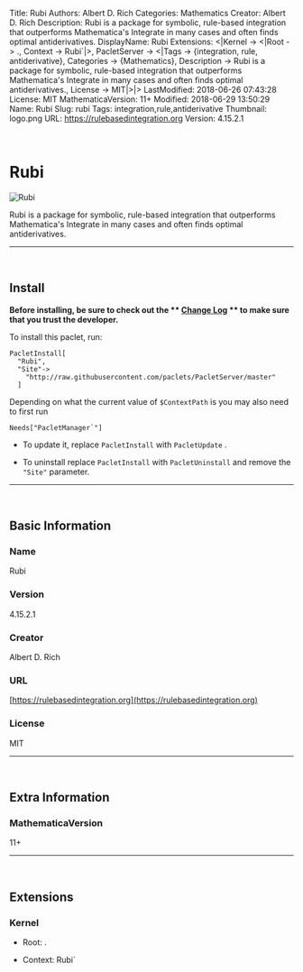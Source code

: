 Title: Rubi
Authors: Albert D. Rich
Categories: Mathematics
Creator: Albert D. Rich
Description: Rubi is a package for symbolic, rule-based integration that outperforms Mathematica's Integrate in many cases and often finds optimal antiderivatives.
DisplayName: Rubi
Extensions: <|Kernel -> <|Root -> ., Context -> Rubi`|>, PacletServer -> <|Tags -> {integration, rule, antiderivative}, Categories -> {Mathematics}, Description -> Rubi is a package for symbolic, rule-based integration that outperforms Mathematica's Integrate in many cases and often finds optimal antiderivatives., License -> MIT|>|>
LastModified: 2018-06-26 07:43:28
License: MIT
MathematicaVersion: 11+
Modified: 2018-06-29 13:50:29
Name: Rubi
Slug: rubi
Tags: integration,rule,antiderivative
Thumbnail: logo.png
URL: https://rulebasedintegration.org
Version: 4.15.2.1

<a id="rubi" style="width:0;height:0;margin:0;padding:0;">&zwnj;</a>

# Rubi

![Rubi]({filename}/img/Rubi/logo.png)

Rubi is a package for symbolic, rule-based integration that outperforms Mathematica's Integrate in many cases and often finds optimal antiderivatives.

---

<a id="install" style="width:0;height:0;margin:0;padding:0;">&zwnj;</a>

## Install

**Before installing, be sure to check out the ** **[Change Log](https://paclets.github.io/PacletServer/pages/log.html)** ** to make sure that you trust the developer.**

To install this paclet, run:

    PacletInstall[
      "Rubi",
      "Site"->
        "http://raw.githubusercontent.com/paclets/PacletServer/master"
      ]

Depending on what the current value of  ```$ContextPath```  is you may also need to first run

    Needs["PacletManager`"]

* To update it, replace  ```PacletInstall```  with  ```PacletUpdate``` . 

* To uninstall replace  ```PacletInstall```  with  ```PacletUninstall```  and remove the  ```"Site"```  parameter.

---

<a id="basic-information" style="width:0;height:0;margin:0;padding:0;">&zwnj;</a>

## Basic Information

### Name

Rubi

### Version

4.15.2.1

### Creator

Albert D. Rich

### URL

[https://rulebasedintegration.org](https://rulebasedintegration.org)

### License

MIT

---

<a id="extra-information" style="width:0;height:0;margin:0;padding:0;">&zwnj;</a>

## Extra Information

### MathematicaVersion

11+

---

<a id="extensions" style="width:0;height:0;margin:0;padding:0;">&zwnj;</a>

## Extensions

### Kernel

* Root: .

* Context: Rubi`
